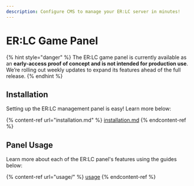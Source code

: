 ```yaml
---
description: Configure CMS to manage your ER:LC server in minutes!
---
```


# ER:LC Game Panel

{% hint style="danger" %}
The ER:LC game panel is currently available as an **early-access proof of concept and is not intended for production use**. We’re rolling out weekly updates to expand its features ahead of the full release.
{% endhint %}

## Installation

Setting up the ER:LC management panel is easy! Learn more below:

{% content-ref url="installation.md" %}
[installation.md](installation.md)
{% endcontent-ref %}

## Panel Usage

Learn more about each of the ER:LC panel's features using the guides below:

{% content-ref url="usage/" %}
[usage](usage/)
{% endcontent-ref %}
